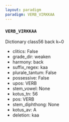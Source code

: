 ```yaml
---
layout: paradigm
paradigm: VERB_VIRKKAA
---
```

### ` VERB_VIRKKAA `

Dictionary class56 back k~0
* clitics: False
* grade_dir: weaken
* harmony: back
* suffix_regex: kaa
* plurale_tantum: False
* possessive: False
* upos: VERB
* stem_vowel: None
* kotus_tn: 56
* pos: VERB
* stem_diphthong: None
* kotus_av: A
* deletion: kaa
